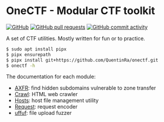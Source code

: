 # OneCTF - Modular CTF toolkit 

[![GitHub](https://img.shields.io/github/license/QuentinRa/onectf)](LICENSE)
[![GitHub pull requests](https://img.shields.io/github/issues-pr-closed/QuentinRa/onectf?color=%23a0)](https://github.com/QuentinRa/onectf/pulls)
[![GitHub commit activity](https://img.shields.io/github/commit-activity/m/QuentinRa/onectf)](https://github.com/QuentinRa/onectf)

A set of CTF utilities. Mostly written for fun or to practice.

```bash
$ sudo apt install pipx
$ pipx ensurepath
$ pipx install git+https://github.com/QuentinRa/onectf.git
$ onectf -h
```

The documentation for each module:

* [AXFR](docs/axfr.md): find hidden subdomains vulnerable to zone transfer
* [Crawl](docs/crawl.md): HTML web crawler
* [Hosts](docs/hosts.md): host file management utility
* [Request](docs/request.md): request encoder
* [uffuf](docs/uffuf.md): file upload fuzzer